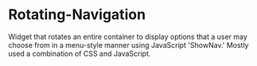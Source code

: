 # Rotating-Navigation
 Widget that rotates an entire container to display options that a user may choose from in a menu-style manner using JavaScript 'ShowNav.' Mostly used a combination of CSS and JavaScript.
